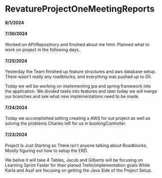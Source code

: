 # RevatureProjectOneMeetingReports

#### 8/1/2024

#### 7/30/2024
Worked on API/Repositrory and  finsihed about me html.  Planned what to work on project in the following days.


#### 7/25/2024
Yesterday the Team finished up feature structures and aws database setup. There wasn't really any roadblocks, and everything was pushed up to Git.

Today we will be working on implementing jpa and spring framework into the application. 
We divided tasks into features and later today we will merge our branches and see what new implementations need to be made.

#### 7/24/2024
Today we accomplished setting creating a AWS for out project as well as solving the problems Charles left
for us in bookingController. 

#### 7/23/2024
Project Is Just Starting so There isn't anyone talking about Roadblocks, Mostly figuring out how to setup the ERD.

We belive it will take 4 Tables, Jacob and Gilberto will be focusing on Learning Sprint Faster for their planed Trello/implementation goals While Karla and Asaf are focusing on getting the Java Side of the Project Setup.
